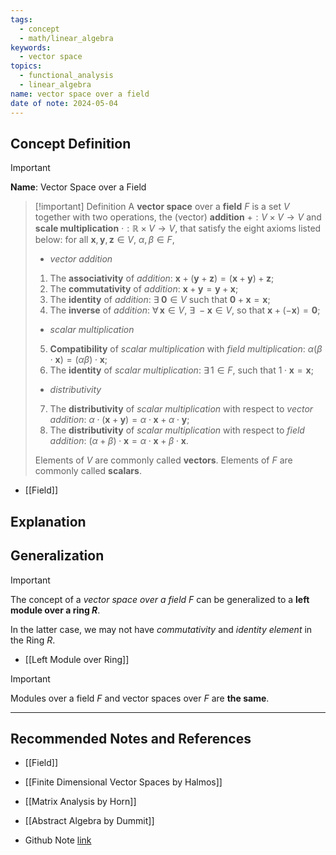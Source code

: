 ```yaml
---
tags:
  - concept
  - math/linear_algebra
keywords:
  - vector space
topics:
  - functional_analysis
  - linear_algebra
name: vector space over a field
date of note: 2024-05-04
---
```


## Concept Definition

>[!important]
>**Name**:  Vector Space over a Field


>[!important] Definition
>A **vector space** over a **field** $F$ is a set $V$ together with two operations,  the (vector) **addition** $+: V\times V \rightarrow V$ and **scale multiplication** $\cdot: \mathbb{R}\times V \rightarrow V$, that satisfy the eight axioms listed below: for all $\mathbf{x}, \mathbf{y}, \mathbf{z}\in V$, $\alpha, \beta\in F$, 
> - *vector addition*
> 1. The **associativity** of *addition*: $\mathbf{x}+ (\mathbf{y}+ \mathbf{z}) = (\mathbf{x}+ \mathbf{y})+ \mathbf{z}$;
> 2. The **commutativity** of *addition*:  $\mathbf{x}+ \mathbf{y} = \mathbf{y}+ \mathbf{x}$;
> 3. The **identity** of *addition*: $\exists\;\mathbf{0}\in V$ such that $\mathbf{0}+ \mathbf{x} = \mathbf{x}$;
> 4. The **inverse** of *addition*: $\forall\, \mathbf{x}\in V$,  $\exists\;-\mathbf{x}\in V$,  so that $\mathbf{x}+ (- \mathbf{x}) = \mathbf{0}$;
> - *scalar multiplication* 
> 5. **Compatibility** of *scalar multiplication* with *field multiplication*: $\alpha(\beta \cdot\mathbf{x}) = (\alpha\beta)\cdot\mathbf{x}$;
> 6. The **identity** of *scalar multiplication*: $\exists\, 1\in F$, such that $1\cdot \mathbf{x} = \mathbf{x}$;
> - *distributivity* 
> 7. The **distributivity** of *scalar multiplication* with respect to *vector addition*: $\alpha\cdot (\mathbf{x}+\mathbf{y})= \alpha\cdot \mathbf{x}+ \alpha\cdot \mathbf{y}$;
> 8. The **distributivity** of *scalar multiplication* with respect to *field addition*: $(\alpha+ \beta)\cdot \mathbf{x} = \alpha\cdot \mathbf{x}+ \beta\cdot\mathbf{x}.$	
> 
> Elements of $V$ are commonly called **vectors**. Elements of $F$ are commonly called **scalars**.

- [[Field]]


## Explanation




## Generalization


>[!important]
>The concept of a *vector space over a field $F$* can be generalized to a **left module over a ring $R$**.
>
>In the latter case, we may not have *commutativity* and *identity element* in the Ring $R$. 

- [[Left Module over Ring]]

>[!important]
>Modules over a field $F$ and vector spaces over $F$ are **the same**.



-----------
##  Recommended Notes and References

- [[Field]]

- [[Finite Dimensional Vector Spaces by Halmos]]
- [[Matrix Analysis by Horn]]
- [[Abstract Algebra by Dummit]]


- Github Note [link](https://github.com/TianpeiLuke/SelfStudyNotes/tree/master/self-study/probability_and_measure_theory)